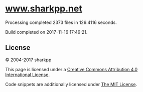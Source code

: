 # www.sharkpp.net

Processing completed 2373 files in 129.4116 seconds.

Build completed on 2017-11-16 17:49:21.

## License

&copy; 2004-2017 sharkpp

This page is licensed under a [Creative Commons Attribution 4.0 International License](http://creativecommons.org/licenses/by/4.0/).

Code snippets are additionally licensed under [The MIT License](http://opensource.org/licenses/MIT).
